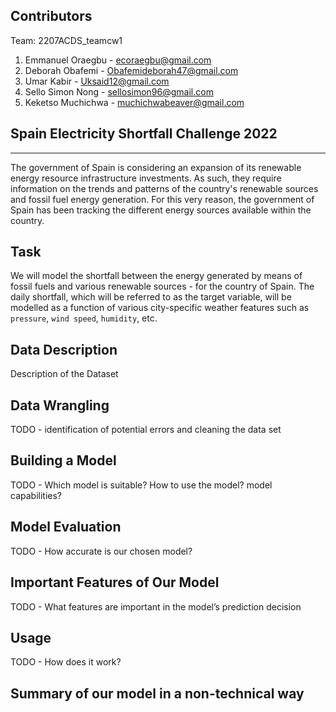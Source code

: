 ## Contributors
Team: 2207ACDS_teamcw1
1. Emmanuel Oraegbu - ecoraegbu@gmail.com
2. Deborah Obafemi - Obafemideborah47@gmail.com
3. Umar Kabir - Uksaid12@gmail.com
4. Sello Simon Nong - sellosimon96@gmail.com
5. Keketso Muchichwa - muchichwabeaver@gmail.com

## Spain Electricity Shortfall Challenge 2022
***
The government of Spain is considering an expansion of its renewable energy resource infrastructure investments. As such, they require information on the trends and patterns of the country's renewable sources and fossil fuel energy generation. For this very reason, the government of Spain has been tracking the different energy sources available within the country.

## Task
We will model the shortfall between the energy generated by means of fossil fuels and various renewable sources - for the country of Spain. The daily shortfall, which will be referred to as the target variable, will be modelled as a function of various city-specific weather features such as `pressure`, `wind speed`, `humidity`, etc.

## Data Description
Description of the Dataset

## Data Wrangling
TODO - identification of potential errors and cleaning the data set

## Building a Model
TODO - Which model is suitable? How to use the model? model capabilities?

## Model Evaluation
TODO - How accurate is our chosen model? 

## Important Features of Our Model
TODO - What features are important in the model’s prediction decision

## Usage
TODO - How does it work?

## Summary of our model in a non-technical way

